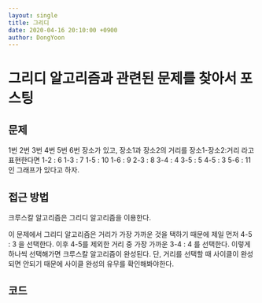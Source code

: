 ```yaml
---
layout: single
title: 그리디
date: 2020-04-16 20:10:00 +0900
author: DongYoon
---
```


# 그리디 알고리즘과 관련된 문제를 찾아서 포스팅

## 문제

1번 2번 3번 4번 5번 6번 장소가 있고,
장소1과 장소2의 거리를 장소1-장소2:거리 라고 표현한다면
1-2 : 6		1-3 : 7		1-5 : 10	1-6 : 9
2-3 : 8
3-4 : 4		3-5 : 5
4-5 : 3
5-6 : 11
인 그래프가 있다고 하자.



## 접근 방법

크루스칼 알고리즘은 그리디 알고리즘을 이용한다.

이 문제에서 그리디 알고리즘은 거리가 가장 가까운 것을 택하기 때문에
제일 먼저 4-5 : 3 을 선택한다.
이후 4-5를 제외한 거리 중 가장 가까운 3-4 : 4 를 선택한다.
이렇게 하나씩 선택해가면 크루스칼 알고리즘이 완성된다.
단, 거리를 선택할 때 사이클이 완성되면 안되기 때문에 사이클 완성의
유무를 확인해봐야한다.



## 코드

~~~java

~~~

